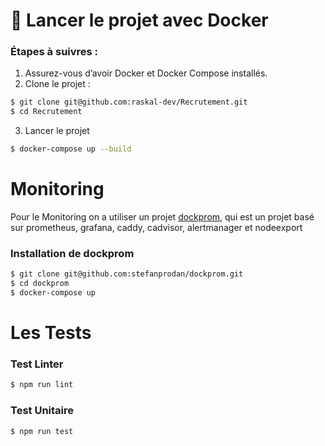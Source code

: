 # 🚀 Lancer le projet avec Docker

### Étapes à suivres :

1. Assurez-vous d’avoir Docker et Docker Compose installés.
2. Clone le projet :
```bash
$ git clone git@github.com:raskal-dev/Recrutement.git
$ cd Recrutement
````

3. Lancer le projet
````bash
$ docker-compose up --build
````

# Monitoring 
Pour le Monitoring on a utiliser un projet [dockprom](https://github.com/stefanprodan/dockprom.git), qui est un projet basé sur prometheus, grafana, caddy, cadvisor, alertmanager et nodeexport 

### Installation de dockprom
````bash
$ git clone git@github.com:stefanprodan/dockprom.git
$ cd dockprom
$ docker-compose up
````

# Les Tests
### Test Linter
````bash
$ npm run lint
````
### Test Unitaire
````bash
$ npm run test
````
